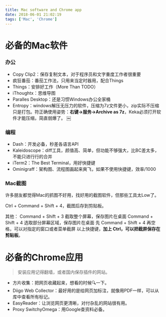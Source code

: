 ```yaml
---
title: Mac software and Chrome app
date: 2018-06-01 21:02:19
tags: ['Mac', 'Chrome']
---
```



# 必备的Mac软件

### 办公
- Copy Clip2：保存复制文本，对于程序员和文字重度工作者很重要
- 疯狂番茄：番茄工作法，只用来当定时器用，配合Things
- Things：安排好工作（More Than TODO）
- iThoughtx：思维导图
- Paralles Desktop：还是习惯Windows办公全家桶
- Entropy：windows解压无压力的软件，压缩为7z文件更小，zip实际不压缩只是打包。符正确使用姿势：**右键->服务->Archive as 7z**，Keka必须打开软件才能压缩，简直弱爆了。
￼

### 编程
- Dash：开发必备，秒差各语言API
- Kaleidoscope：diff工具，颜值高、简单，但功能不够强大，比BC差太多，不能只进行行的合并
- iTerm2：The Best Terminal，用好快捷键
- Ominigraff：架构图、流程图画起来爽飞，如果不使用快捷键，效率/1000


### Mac截图

许多朋友都觉得Mac的抓图不好用，找好用的截图软件，但那些工具太Low了。

Ctrl + Command + Shift + 4，截图后存到剪贴板。

其他：
Command + Shift + 3 截取整个屏幕，保存图片在桌面 
Command + Shift + 4 选取部分屏幕区域，保存图片在桌面 
先 Command + Shift + 4 再空格，可以对指定的窗口或者菜单截屏
以上快捷键，**加上 Ctrl，可以把截屏保存在剪贴板**。


# 必备的Chrome应用

> 安装应用记得翻墙，或者国内保存插件的网站。

- 方片收集：把网页收藏起来，想看的时候🔍一下。
- Diigo Web Collector：最好用的是给网页加标注，就像用PDF一样，可以从库中查看所有标记。
- EasyReader：让浏览网页更清晰，对付杂乱的网站很有用。
- Proxy SwitchyOmega：用Google查资料必备。
